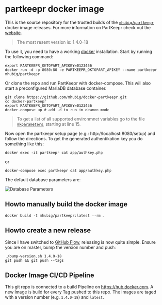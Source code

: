 # partkeepr docker image

This is the source repository for the trusted builds of the [`mhubig/partkeepr`][0]
docker image releases. For more information on PartKeepr check out the [website][1].

> The most resent version is: 1.4.0-18

To use it, you need to have a working [docker][2] installation. Start by running
the following command:

```shell
export PARTKEEPR_OKTOPART_APIKEY=0123456
docker run -d -p 8080:80 -e PARTKEEPR_OKTOPART_APIKEY --name partkeepr mhubig/partkeepr
```

Or clone the repo and run PartKeepr with docker-compose. This will also start a preconfigured
MariaDB database container.

```shell
git clone https://github.com/mhubig/docker-partkeepr.git
cd docker-partkeepr
export PARTKEEPR_OKTOPART_APIKEY=0123456
docker-compose up # add -d to run in deamon mode
```

> To get a list of all supported environmnet variables go to the file [`mkparameters`][3],
> starting at line 15.

Now open the partkeepr setup page (e.g.: http://localhost:8080/setup) and follow the
directions. To get the generated authentikation key you do something like this:

```shell
docker exec -it partkeepr cat app/authkey.php
```

or

```shell
docker-compose exec partkeepr cat app/authkey.php
```

The default database parameters are:

![Database Parameters](https://raw.githubusercontent.com/mhubig/docker-partkeepr/master/setupdb.png "Database Parameters")

## Howto manually build the docker image

```shell
docker build -t mhubig/partkeepr:latest --rm .
```

## Howto create a new release

Since I have switched to [GitHub Flow][4], releasing is now quite simple.
Ensure you are on master, bump the version number and push:

```shell
./bump-version.sh 1.4.0-18
git push && git push --tags
```

## Docker Image CI/CD Pipeline

This git repo is connected to a build Pipeline on https://hub.docker.com. A new
Image is build for every Tag pushed to this repo. The images are taged with a
version number (e.g. `1.4.0-18`) and `latest`.

[0]: https://hub.docker.com/r/mhubig/partkeepr/
[1]: http://www.partkeepr.org
[2]: https://www.docker.com
[3]: https://github.com/mhubig/docker-partkeepr/blob/master/mkparameters#L15
[4]: https://guides.github.com/introduction/flow/
